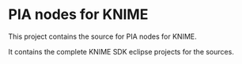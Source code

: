 PIA nodes for KNIME
===================

This project contains the source for PIA nodes for KNIME.

It contains the complete KNIME SDK eclipse projects for the sources.

